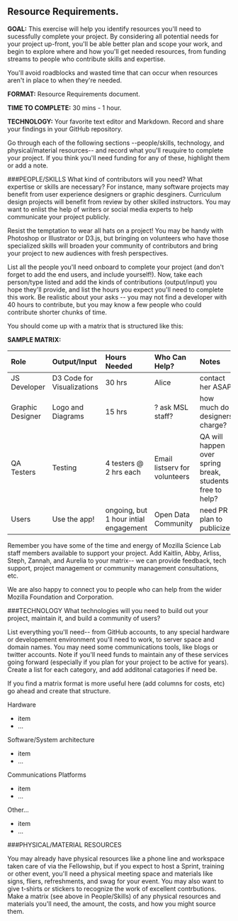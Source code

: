## Resource Requirements.

**GOAL:** This exercise will help you identify resources you'll need to sucessfully complete your project. By considering all potential needs for your project up-front, you'll be able better plan and scope your work, and begin to explore where and how you'll get needed resources, from funding streams to people who contribute skills and expertise.

You'll avoid roadblocks and wasted time that can occur when resources aren't in place to when they're needed.

**FORMAT:** Resource Requirements document.

**TIME TO COMPLETE:** 30 mins - 1 hour.

**TECHNOLOGY:** Your favorite text editor and Markdown. Record and share your findings in your GitHub repository.

Go through each of the following sections --people/skills, technology, and physical/material resources-- and record what you'll reuquire to complete your project. If you think you'll need funding for any of these, highlight them or add a note.


###PEOPLE/SKILLS
What kind of contributors will you need? What expertise or skills are necessary? For instance, many software projects may benefit from user experience designers or graphic desginers. Curriculum design projects will benefit from review by other skilled instructors. You may want to enlist the help of writers or social media experts to help communicate your project publicly.

Resist the temptation to wear all hats on a project! You may be handy with Photoshop or Illustrator or D3.js, but bringing on volunteers who have those specialized skills will broaden your community of contributors and bring your project to new audiences with fresh perspectives.

List all the people you'll need onboard to complete your project (and don't forget to add the end users, and include yourself!). Now, take each person/type listed and add the kinds of contributions (output/input) you hope they'll provide, and list the hours you expect you'll need to complete this work. Be realistic about your asks -- you may not find a developer with 40 hours to contribute, but you may know a few people who could contribute shorter chunks of time.

You should come up with a matrix that is structured like this:  


**SAMPLE MATRIX:**

| Role             | Output/Input               | Hours Needed                          | Who Can Help?                 | Notes                                                    |
|:-----------------|:---------------------------|:--------------------------------------|:------------------------------|:---------------------------------------------------------|
| JS Developer     | D3 Code for Visualizations | 30 hrs                                | Alice                         | contact her ASAP                                         |
| Graphic Designer | Logo and Diagrams          | 15 hrs                                | ? ask MSL staff?              | how much do designers charge?                            |
| QA Testers       | Testing                    | 4 testers @ 2 hrs each                | Email listserv for volunteers | QA will happen over spring break, students free to help? |
| Users            | Use the app!               | ongoing, but 1 hour intial engagement | Open Data Community           | need PR plan to publicize                                |

Remember you have some of the time and energy of Mozilla Science Lab staff members available to support your project. Add Kaitlin, Abby, Arliss, Steph, Zannah, and Aurelia to your matrix-- we can provide feedback, tech support, project management or community management consultations, etc.  

We are also happy to connect you to people who can help from the wider Mozilla Foundation and Corporation.

###TECHNOLOGY
What technologies will you need to build out your project, maintain it, and build a community of users?

List everything you'll need-- from GitHub accounts, to any special hardware or developement environment you'll need to work, to server space and domain names. You may need some communications tools, like blogs or twitter accounts. Note if you'll need funds to maintain any of these services going forward (especially if you plan for your project to be active for years). Create a list for each category, and add additonal catagories if need be.

If you find a matrix format is more useful here (add columns for costs, etc) go ahead and create that structure.

Hardware

* item
* ...

Software/System architecture

* item
* ...

Communications Platforms

* item
* ...

Other...

* item
* ...

###PHYSICAL/MATERIAL RESOURCES

You may already have physical resources like a phone line and workspace taken care of via the Fellowship, but if you expect to host a Sprint, training or other event, you'll need a physical meeting space and materials like signs, fliers, refreshments, and swag for your event. You may also want to give t-shirts or stickers to recognize the work of excellent contrbutions. Make a matrix (see above in People/Skills) of any physical resources and materials you'll need, the amount, the costs, and how you might source them.  

